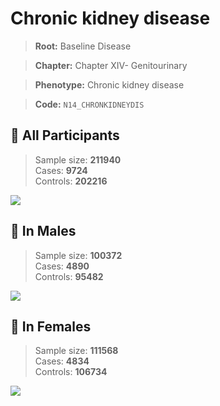 # Chronic kidney disease

> **Root:** Baseline Disease  

> **Chapter:** Chapter XIV- Genitourinary  

> **Phenotype:** Chronic kidney disease  

> **Code:** `N14_CHRONKIDNEYDIS`

## 🧪 All Participants  
> Sample size: **211940**  
> Cases: **9724**  
> Controls: **202216**
<img src="/Disease/Figures/ALL/Incidence/N14_CHRONKIDNEYDIS.png"/>
<CsvTable src="/Disease_Data/ALL/Incidence/COX_N14_CHRONKIDNEYDIS.csv" label="🔍 View full results" />

## 👨 In Males  
> Sample size: **100372**  
> Cases: **4890**  
> Controls: **95482**
<img src="/Disease/Figures/Male/Incidence/N14_CHRONKIDNEYDIS.png"/>
<CsvTable src="/Disease_Data/Male/Incidence/COX_N14_CHRONKIDNEYDIS.csv" label="🔍 View full results" />

## 👩 In Females  
> Sample size: **111568**  
> Cases: **4834**  
> Controls: **106734**
<img src="/Disease/Figures/Female/Incidence/N14_CHRONKIDNEYDIS.png"/>
<CsvTable src="/Disease_Data/Female/Incidence/COX_N14_CHRONKIDNEYDIS.csv" label="🔍 View full results" />
